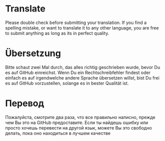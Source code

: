 # Translate

Please double check before submitting your translation. If you find a spelling mistake, or want to translate it to any other language, you are free to submit anything as long as its in perfect quality.

# Übersetzung

Bitte schaut zwei Mal durch, das alles richtig geschrieben wurde, bevor Du es auf GitHub einreichst. Wenn Du ein Rechtschreibfehler findest oder einfach es auf irgendwelche andere Sprache übersetzen willst, bist Du frei es auf GitHub vorzustellen, solange es in bester Qualität ist.

# Перевод

Пожалуйста, смотрите два раза, что все правильно написно, прежде чем Вы это на GitHub предоставите. Если ты найдешь ошибку или просто хочешь перевести на другой язык, можете Вы это свободно делать, пока оно находиться в лучшем качестве
